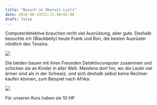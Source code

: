 ```yaml
---
title: "Besuch in Oberwil-Lieli"
date: 2018-08-19T21:11:56+02:00
draft: false
---
```


Computerdetektive brauchen nicht viel Ausrüstung, aber gute. Deshalb
besuchte ich (Blackbelly) heute Frank und Ron, die besten Ausrüster nördlich
des Tessins.

<img src="/laptops1.jpg" />

<!--more-->

Die beiden bauen mit ihren Freunden Detektivcomputer zusammen und
schicken sie an Kinder in aller Welt. Meistens dort hin, wo die Leute
viel ärmer sind als in der Schweiz, und sich deshalb selbst keine
Rechner kaufen können, zum Beispiel nach Afrika:

<img src="/africa.jpg" />

Für unseren Kurs haben sie 10 HP 
